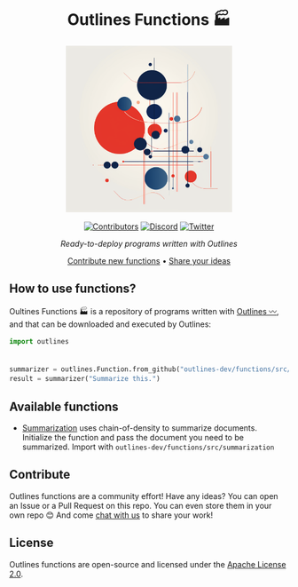 <div align="center">

# Outlines Functions 🏭

<img src="./logo.png" alt="Outlines Logo" width=300></img>

[![Contributors][contributors-badge]][contributors]
[![Discord][discord-badge]][discord]
[![Twitter][twitter-badge]][twitter]

*Ready-to-deploy programs written with Outlines*

[Contribute new functions](https://github.com/outlines-dev/functions/pulls)  •
[Share your ideas][discord]

</div>

## How to use functions?

Oultines Functions 🏭 is a repository of programs written with [Outlines  〰️](https://github.com/outlines-dev/outlines), and that can be downloaded and executed by Outlines:

``` python
import outlines


summarizer = outlines.Function.from_github("outlines-dev/functions/src/summarization")
result = summarizer("Summarize this.")
```

## Available functions

- [Summarization](https://github.com/outlines-dev/functions/blob/main/src/summarization.py) uses chain-of-density to summarize documents. Initialize the function and pass the document you need to be summarized. Import with `outlines-dev/functions/src/summarization`

## Contribute

Outlines functions are a community effort! Have any ideas? You can open an Issue or a Pull Request on this repo. You can even store them in your own repo 😊 And come [chat with us][discord] to share your work!

## License

Outlines functions are open-source and licensed under the [Apache License 2.0](LICENSE).

[contributors]: https://github.com/outlines-dev/functions/graphs/contributors
[contributors-badge]: https://img.shields.io/github/contributors/outlines-dev/functions?style=flat-square&logo=github&logoColor=white&color=ECEFF4
[twitter]: https://twitter.com/dottxtai
[twitter-badge]: https://img.shields.io/twitter/follow/dottxtai?style=social
[discord]: https://discord.gg/R9DSu34mGd
[discord-badge]: https://img.shields.io/discord/1182316225284554793?color=81A1C1&logo=discord&logoColor=white&style=flat-square

